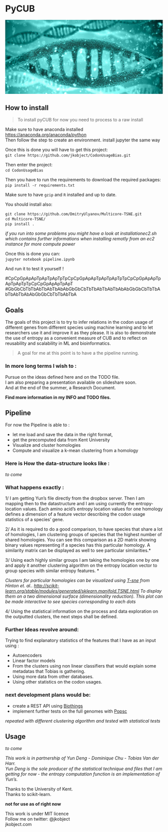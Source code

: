 # PyCUB

<img src="other/Sum1.jpg" width="800"/>


## How to install

>To install pyCUB for now you need to process to a raw install

Make sure to have anaconda installed https://anaconda.org/anaconda/python  
Then follow the step to create an environment.
install jupyter the same way

Once this is done you will have to get this project:   
`git clone https://github.com/jkobject/CodonUsageBias.git`

Then enter the project:   
`cd CodonUsageBias`

Then you have to run the requirements to download the required packages:  
`pip install -r requirements.txt`

Make sure to have `gzip` and `R` installed and up to date.

You should install also:
```
git clone https://github.com/DmitryUlyanov/Multicore-TSNE.git
cd Multicore-TSNE/
pip install .
```

_if you run into some problems you might have a look at installationec2.sh which contains further informations when installing remotly from an ec2 instance for more compute power_

Once this is done you can:   
`jupyter notebook pipeline.ipynb`

And run it to test it yourself !

#CpCpGpApApTpApTpApTpTpCpCpGpApApTpApTpApTpTpCpCpGpApApTpApTpApTpTpCpCpGpApApTpApT
#GbGbCbTbTbAbTbAbTbAbAbGbGbCbTbTbAbTbAbTbAbAbGbGbCbTbTbAbTbAbTbAbAbGbGbCbTbTbAbTbA

## Goals 

The goals of this project is to try to infer relations in the codon usage of different genes from different species using machine learning and to let researchers use it and improve it as they please. It is also to demonstrate the use of entropy as a convenient measure of CUB and to reflect on reusability and scalability in ML and bioinformatics.

>A goal for me at this point is to have a the pipeline running.


### In more long terms I wish to :
Pursue on the ideas defined here and on the TODO file.   
I am also preparing a presentation available on slideshare soon.  
And at the end of the summer, a Research Document.   



__Find more information in my INFO and TODO files.__

## Pipeline

For now the Pipeline is able to :  
- let me load and save the data in the right format,  
- get the precomputed data from Kent University  
- Visualize and cluster homologies   
- Compute and visualize a k-mean clustering from a homology   

### Here is How the data-structure looks like :
 
*to come*

### What happens exactly : 
1/ I am getting Yun’s file directly from the dropbox server. Then I am mapping then to the datastructure and I am using currently the entropy-location values. 
Each amino acid’s entropy location values for one homology defines a dimension of a feature vector describing the codon usage statistics of a species’ gene. 

2/ As it is required to do a good comparison, to have species that share a lot of homologies, I am clustering groups of species that the highest number of shared homologies. You can see this comparison as a 2D matrix showing binary values representing if a species has this particular homology. A similarity matrix can be displayed as well to see particular similarities.*

3/ Using each highly similar groups I am taking the homologies one by one and apply it another clustering algorithm on the entropy location vector to group species with similar entropy features. *

_Clusters for particular homologies can be visualized using [T-sne](http://scikit-learn.org/stable/modules/generated/sklearn.manifold.TSNE.html) from Hinton et. al.. 
http://scikit-learn.org/stable/modules/generated/sklearn.manifold.TSNE.html 
 To display them on a two dimensional surface (dimensionality reduction). This plot can be made interactive to see species corresponding to each dots_

4/ Using the statistical information on the process and data exploration on the outputted clusters, the next steps shall be defined. 

### Further Ideas revolve around:
Trying to find explanatory statistics of the features that I have as an input using :    
 * Autoencoders
 * Linear factor models
 * From the clusters using non linear classifiers that would explain some metadatas that Tobias is gathering.
 * Using more data from other databases. 
 * Using other statistics on the codon usages. 

### next development plans would be:
 * create a REST API using [Biothings](http://docs.biothings.io/) 
 * implement further tests on the full genomes with [Popsc](http://www.chenshiyi.com/popsc.html)
 
*repeated with different clustering algorithm and tested with statistical tests*

## Usage
*to come*

_This work is in partnership of Yun Deng - Dominique Chu - Tobias Van der Harr._    
_Yun Deng is the sole producer of the statistical technique and files that I am getting for now - the entropy computation function is an implementation of Yun’s._

 Thanks to the University of Kent.    
 Thanks to scikit-learn. 

__not for use as of right now__

This work is under MIT licence   
Follow me on twitter: @jkobject   
jkobject.com
